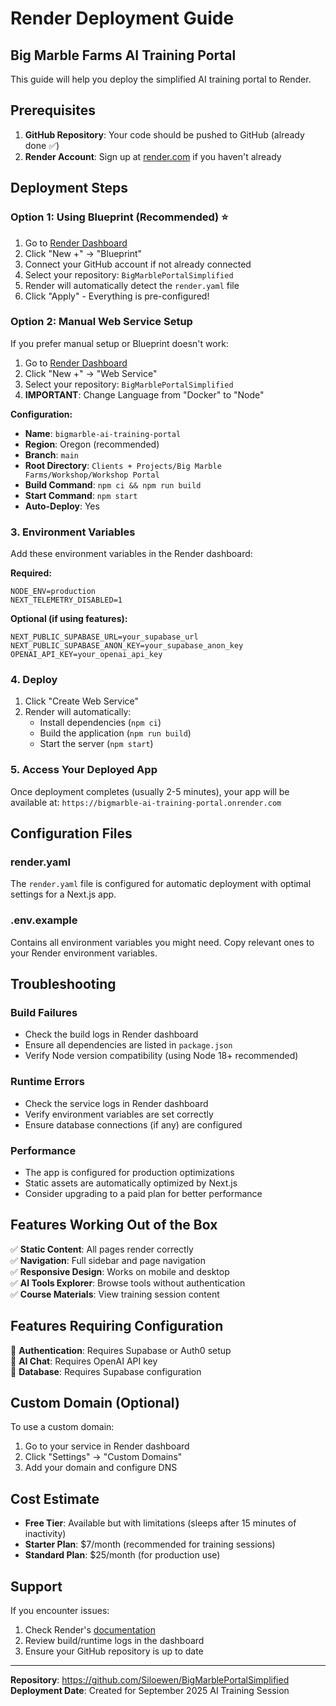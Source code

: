 # Render Deployment Guide

## Big Marble Farms AI Training Portal

This guide will help you deploy the simplified AI training portal to Render.

## Prerequisites

1. **GitHub Repository**: Your code should be pushed to GitHub (already done ✅)
2. **Render Account**: Sign up at [render.com](https://render.com) if you haven't already

## Deployment Steps

### Option 1: Using Blueprint (Recommended) ⭐

1. Go to [Render Dashboard](https://dashboard.render.com)
2. Click "New +" → "Blueprint" 
3. Connect your GitHub account if not already connected
4. Select your repository: `BigMarblePortalSimplified`
5. Render will automatically detect the `render.yaml` file
6. Click "Apply" - Everything is pre-configured!

### Option 2: Manual Web Service Setup

If you prefer manual setup or Blueprint doesn't work:

1. Go to [Render Dashboard](https://dashboard.render.com) 
2. Click "New +" → "Web Service"
3. Select your repository: `BigMarblePortalSimplified`
4. **IMPORTANT**: Change Language from "Docker" to "Node"

**Configuration:**
- **Name**: `bigmarble-ai-training-portal`
- **Region**: Oregon (recommended)  
- **Branch**: `main`
- **Root Directory**: `Clients + Projects/Big Marble Farms/Workshop/Workshop Portal`
- **Build Command**: `npm ci && npm run build`
- **Start Command**: `npm start`
- **Auto-Deploy**: Yes

### 3. Environment Variables

Add these environment variables in the Render dashboard:

**Required:**
```
NODE_ENV=production
NEXT_TELEMETRY_DISABLED=1
```

**Optional (if using features):**
```
NEXT_PUBLIC_SUPABASE_URL=your_supabase_url
NEXT_PUBLIC_SUPABASE_ANON_KEY=your_supabase_anon_key
OPENAI_API_KEY=your_openai_api_key
```

### 4. Deploy

1. Click "Create Web Service"
2. Render will automatically:
   - Install dependencies (`npm ci`)
   - Build the application (`npm run build`)
   - Start the server (`npm start`)

### 5. Access Your Deployed App

Once deployment completes (usually 2-5 minutes), your app will be available at:
`https://bigmarble-ai-training-portal.onrender.com`

## Configuration Files

### render.yaml
The `render.yaml` file is configured for automatic deployment with optimal settings for a Next.js app.

### .env.example
Contains all environment variables you might need. Copy relevant ones to your Render environment variables.

## Troubleshooting

### Build Failures
- Check the build logs in Render dashboard
- Ensure all dependencies are listed in `package.json`
- Verify Node version compatibility (using Node 18+ recommended)

### Runtime Errors
- Check the service logs in Render dashboard
- Verify environment variables are set correctly
- Ensure database connections (if any) are configured

### Performance
- The app is configured for production optimizations
- Static assets are automatically optimized by Next.js
- Consider upgrading to a paid plan for better performance

## Features Working Out of the Box

✅ **Static Content**: All pages render correctly  
✅ **Navigation**: Full sidebar and page navigation  
✅ **Responsive Design**: Works on mobile and desktop  
✅ **AI Tools Explorer**: Browse tools without authentication  
✅ **Course Materials**: View training session content  

## Features Requiring Configuration

🔧 **Authentication**: Requires Supabase or Auth0 setup  
🔧 **AI Chat**: Requires OpenAI API key  
🔧 **Database**: Requires Supabase configuration  

## Custom Domain (Optional)

To use a custom domain:
1. Go to your service in Render dashboard
2. Click "Settings" → "Custom Domains"
3. Add your domain and configure DNS

## Cost Estimate

- **Free Tier**: Available but with limitations (sleeps after 15 minutes of inactivity)
- **Starter Plan**: $7/month (recommended for training sessions)
- **Standard Plan**: $25/month (for production use)

## Support

If you encounter issues:
1. Check Render's [documentation](https://render.com/docs)
2. Review build/runtime logs in the dashboard
3. Ensure your GitHub repository is up to date

---

**Repository**: https://github.com/Siloewen/BigMarblePortalSimplified  
**Deployment Date**: Created for September 2025 AI Training Session
